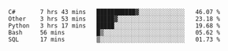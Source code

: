 
<!--START_SECTION:waka-->
```text
C#       7 hrs 43 mins   ███████████▓░░░░░░░░░░░░░   46.07 % 
Other    3 hrs 53 mins   █████▓░░░░░░░░░░░░░░░░░░░   23.18 % 
Python   3 hrs 17 mins   █████░░░░░░░░░░░░░░░░░░░░   19.68 % 
Bash     56 mins         █▒░░░░░░░░░░░░░░░░░░░░░░░   05.62 % 
SQL      17 mins         ▒░░░░░░░░░░░░░░░░░░░░░░░░   01.73 % 
```
<!--END_SECTION:waka-->

<!--
**patoriko/patoriko** is a ✨ _special_ ✨ repository because its `README.md` (this file) appears on your GitHub profile.

Here are some ideas to get you started:

- 🔭 I’m currently working on ...
- 🌱 I’m currently learning ...
- 👯 I’m looking to collaborate on ...
- 🤔 I’m looking for help with ...
- 💬 Ask me about ...
- 📫 How to reach me: ...
- 😄 Pronouns: ...
- ⚡ Fun fact: ...
-->
